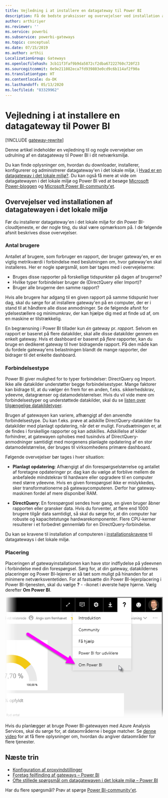 ```yaml
---
title: Vejledning i at installere en datagateway til Power BI
description: Få de bedste praksisser og overvejelser ved installation af en gateway til Power BI.
author: arthiriyer
ms.reviewer: ''
ms.service: powerbi
ms.subservice: powerbi-gateways
ms.topic: conceptual
ms.date: 07/15/2019
ms.author: arthii
LocalizationGroup: Gateways
ms.openlocfilehash: 3cb11f3faf9b9da5872cf2dba67222760c720f23
ms.sourcegitcommit: 0e9e211082eca7fd939803e0cd9c6b114af2f90a
ms.translationtype: HT
ms.contentlocale: da-DK
ms.lasthandoff: 05/13/2020
ms.locfileid: "83329962"
---
```

# <a name="guidance-for-deploying-a-data-gateway-for-power-bi"></a>Vejledning i at installere en datagateway til Power BI

[!INCLUDE [gateway-rewrite](../includes/gateway-rewrite.md)]

Denne artikel indeholder en vejledning til og nogle overvejelser om udrulning af en datagateway til Power BI i dit netværksmiljø.

Du kan finde oplysninger om, hvordan du downloader, installerer, konfigurerer og administrerer datagateway'en i det lokale miljø, i [Hvad er en datagateway i det lokale miljø?](/data-integration/gateway/service-gateway-onprem). Du kan også få mere at vide om datagatewayen i det lokale miljø og Power BI ved at besøge [Microsoft Power-bloggen](https://powerbi.microsoft.com/blog/) og [Microsoft Power BI-community'et](https://community.powerbi.com/).

## <a name="installation-considerations-for-the-on-premises-data-gateway"></a>Overvejelser ved installationen af datagatewayen i det lokale miljø

Før du installerer datagateway'en i det lokale miljø for din Power BI-cloudtjeneste, er der nogle ting, du skal være opmærksom på. I de følgende afsnit beskrives disse overvejelser.

### <a name="number-of-users"></a>Antal brugere

Antallet af brugere, som forbruger en rapport, der bruger gateway'en, er en vigtig metrikværdi i forbindelse med beslutningen om, hvor gateway'en skal installeres. Her er nogle spørgsmål, som bør tages med i overvejelserne:

* Bruges disse rapporter på forskellige tidspunkter på dagen af brugerne?
* Hvilke typer forbindelser bruger de (DirectQuery eller Import)?
* Bruger alle brugerne den samme rapport?

Hvis alle brugere har adgang til en given rapport på samme tidspunkt hver dag, skal du sørge for at installere gateway'en på en computer, der er i stand til at håndtere alle disse anmodninger. Se de følgende afsnit for ydelsestællere og minimumkrav, der kan hjælpe dig med at finde ud af, om en maskine er tilstrækkelig.

En begrænsning i Power BI tillader kun *én* gateway pr. *rapport*. Selvom en rapport er baseret på flere datakilder, skal alle disse datakilder gennem en enkelt gateway. Hvis et dashboard er baseret på *flere* rapporter, kan du bruge en dedikeret gateway til hver bidragende rapport. På den måde kan du fordele gateway'ens belastningen blandt de mange rapporter, der bidrager til det enkelte dashboard.

### <a name="connection-type"></a>Forbindelsestype

Power BI giver mulighed for to typer forbindelser: DirectQuery og Import. Ikke alle datakilder understøtter begge forbindelsestyper. Mange faktorer kan bidrage til, at du vælger én frem for en anden, f.eks. sikkerhedskrav, ydeevne, datagrænser og datamodelstørrelser. Hvis du vil vide mere om forbindelsestyper og understøttede datakilder, skal du se [listen over tilgængelige datakildetyper](service-gateway-data-sources.md#list-of-available-data-source-types).

Brugen af gatewayen kan variere, afhængigt af den anvendte forbindelsestype. Du kan f.eks. prøve at adskille DirectQuery-datakilder fra datakilder med planlagt opdatering, når det er muligt. Forudsætningen er, at de findes i forskellige rapporter og kan adskilles. Adskillelse af kilder forhindrer, at gatewayen ophobes med tusindvis af DirectQuery-anmodninger samtidigt med morgenens planlagte opdatering af en stor datamodelstørrelse, der bruges til virksomhedens primære dashboard. 

Følgende overvejelser bør tages i hver situation:

* **Planlagt opdatering**: Afhængigt af din forespørgselstørrelse og antallet af foretagne opdateringer pr. dag kan du vælge at forblive mellem de anbefalede mindstekrav til hardware eller opgradere til en computer med større ydeevne. Hvis en given forespørgsel ikke er mislykkedes, sker transformationerne på gatewaycomputeren. Derfor har gateway-maskinen fordel af mere disponibel RAM.

* **DirectQuery**: En forespørgsel sendes hver gang, en given bruger åbner rapporten eller gransker data. Hvis du forventer, at flere end 1000 brugere tilgår data samtidigt, så skal du sørge for, at din computer har robuste og kapacitetstunge hardwarekomponenter. Flere CPU-kerner resulterer i et forbedret gennemløb for en DirectQuery-forbindelse.

Du kan se kravene til installation af computeren i [installationskravene](/data-integration/gateway/service-gateway-install#requirements) til datagateways i det lokale miljø.

### <a name="location"></a>Placering

Placeringen af gatewayinstallationen kan have stor indflydelse på ydeevnen i forbindelse med din forespørgsel. Sørg for, at din gateway, datakildernes placeringer og Power BI-lejeren er så tæt som muligt på hinanden for at minimere netværksventetiden. For at fastsætte din Power BI-lejerplacering i Power BI-tjenesten, skal du vælge **?** - -ikonet i øverste højre hjørne. Vælg derefter **Om Power BI**.

![Bestem placering af Power BI-lejer](media/service-gateway-deployment-guidance/powerbi-gateway-deployment-guidance_02.png)

Hvis du planlægger at bruge Power BI-gatewayen med Azure Analysis Services, skal du sørge for, at dataområderne i begge matcher. Se [denne video](https://guyinacube.com/2018/01/power-bi-azure-analysis-services-gateway-data-region/) for at få flere oplysninger om, hvordan du angiver dataområder for flere tjenester.

## <a name="next-steps"></a>Næste trin

* [Konfiguration af proxyindstillinger](/data-integration/gateway/service-gateway-proxy)  
* [Foretag fejlfinding af gateways – Power BI](service-gateway-onprem-tshoot.md)  
* [Ofte stillede spørgsmål om datagatewayen i det lokale miljø – Power BI](service-gateway-power-bi-faq.md)  

Har du flere spørgsmål? Prøv at spørge [Power BI-community'et](https://community.powerbi.com/).
